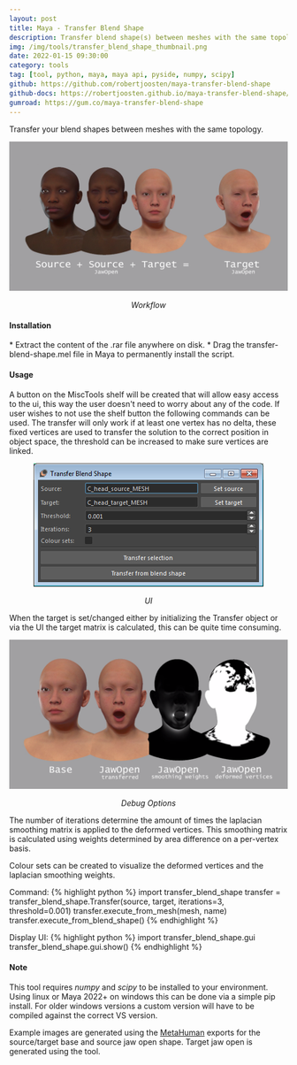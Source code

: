 ```yaml
---
layout: post
title: Maya - Transfer Blend Shape
description: Transfer blend shape(s) between meshes with the same topology. 
img: /img/tools/transfer_blend_shape_thumbnail.png
date: 2022-01-15 09:30:00
category: tools
tag: [tool, python, maya, maya api, pyside, numpy, scipy]
github: https://github.com/robertjoosten/maya-transfer-blend-shape
github-docs: https://robertjoosten.github.io/maya-transfer-blend-shape/
gumroad: https://gum.co/maya-transfer-blend-shape
---
```

<p class="justify">Transfer your blend shapes between meshes with the same topology.</p>

<p align="center"><img class="col three" src="/img/tools/transfer_blend_shape_workflow.png"/></p>
<p align="center"><i>Workflow</i></p>

<h4>Installation</h4> 
* Extract the content of the .rar file anywhere on disk.
* Drag the transfer-blend-shape.mel file in Maya to permanently install the script.

<h4>Usage</h4> 
<p class="justify">A button on the MiscTools shelf will be created that will allow easy access to the ui, this way the user doesn't need to worry about any of the code. If user wishes to not use the shelf button the following commands can be used. The transfer will only work if at least one vertex has no delta, these fixed vertices are used to transfer the solution to the correct position in object space, the threshold can be increased to make sure vertices are linked.</p>

<p align="center"><img src="/img/tools/transfer_blend_shape_ui.png"/></p>
<p align="center"><i>UI</i></p>
   
<p class="justify">When the target is set/changed either by initializing the Transfer object or via the UI the target matrix is calculated, this can be quite time consuming.</p>

<p align="center"><img class="col three" src="/img/tools/transfer_blend_shape_debug.png"/></p>
<p align="center"><i>Debug Options</i></p>

<p class="justify">The number of iterations determine the amount of times the laplacian smoothing matrix is applied to the deformed vertices. This smoothing matrix is calculated using weights determined by area difference on a per-vertex basis.</p>
<p class="justify">Colour sets can be created to visualize the deformed vertices and the laplacian smoothing weights.</p>
   
Command: 
{% highlight python %}
import transfer_blend_shape
transfer = transfer_blend_shape.Transfer(source, target, iterations=3, threshold=0.001)
transfer.execute_from_mesh(mesh, name)
transfer.execute_from_blend_shape()
{% endhighlight %}

Display UI: 
{% highlight python %}
import transfer_blend_shape.gui
transfer_blend_shape.gui.show()
{% endhighlight %}

<h4>Note</h4> 
<p class="justify">This tool requires <i>numpy</i> and <i>scipy</i> to be installed to your environment. Using linux or Maya 2022+ on windows this can be done via a simple pip install. For older windows versions a custom version will have to be compiled against the correct VS version.</p>

<p class="justify">Example images are generated using the <a href="https://www.unrealengine.com/en-US/digital-humans">MetaHuman</a> exports for the source/target base and source jaw open shape. Target jaw open is generated using the tool.</p>










